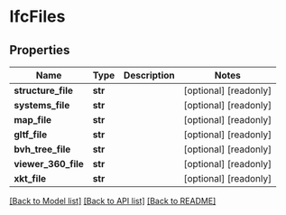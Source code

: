 # IfcFiles

## Properties
Name | Type | Description | Notes
------------ | ------------- | ------------- | -------------
**structure_file** | **str** |  | [optional] [readonly] 
**systems_file** | **str** |  | [optional] [readonly] 
**map_file** | **str** |  | [optional] [readonly] 
**gltf_file** | **str** |  | [optional] [readonly] 
**bvh_tree_file** | **str** |  | [optional] [readonly] 
**viewer_360_file** | **str** |  | [optional] [readonly] 
**xkt_file** | **str** |  | [optional] [readonly] 

[[Back to Model list]](../README.md#documentation-for-models) [[Back to API list]](../README.md#documentation-for-api-endpoints) [[Back to README]](../README.md)


